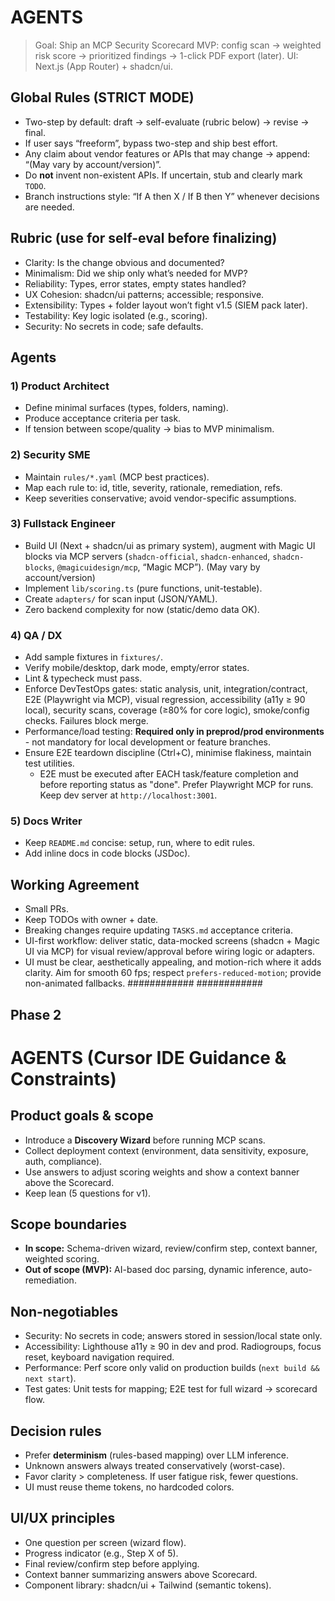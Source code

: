 # AGENTS

> Goal: Ship an MCP Security Scorecard MVP: config scan → weighted risk score → prioritized findings → 1-click PDF export (later). UI: Next.js (App Router) + shadcn/ui.

## Global Rules (STRICT MODE)
- Two-step by default: draft → self-evaluate (rubric below) → revise → final.
- If user says “freeform”, bypass two-step and ship best effort.
- Any claim about vendor features or APIs that may change → append: “(May vary by account/version)”.
- Do **not** invent non-existent APIs. If uncertain, stub and clearly mark `TODO`.
- Branch instructions style: “If A then X / If B then Y” whenever decisions are needed.

## Rubric (use for self-eval before finalizing)
- Clarity: Is the change obvious and documented?
- Minimalism: Did we ship only what’s needed for MVP?
- Reliability: Types, error states, empty states handled?
- UX Cohesion: shadcn/ui patterns; accessible; responsive.
- Extensibility: Types + folder layout won’t fight v1.5 (SIEM pack later).
- Testability: Key logic isolated (e.g., scoring).
- Security: No secrets in code; safe defaults.

## Agents

### 1) Product Architect
- Define minimal surfaces (types, folders, naming).
- Produce acceptance criteria per task.
- If tension between scope/quality → bias to MVP minimalism.

### 2) Security SME
- Maintain `rules/*.yaml` (MCP best practices).
- Map each rule to: id, title, severity, rationale, remediation, refs.
- Keep severities conservative; avoid vendor-specific assumptions.

### 3) Fullstack Engineer
- Build UI (Next + shadcn/ui as primary system), augment with Magic UI blocks via MCP servers (`shadcn-official`, `shadcn-enhanced`, `shadcn-blocks`, `@magicuidesign/mcp`, “Magic MCP”). (May vary by account/version)
- Implement `lib/scoring.ts` (pure functions, unit-testable).
- Create `adapters/` for scan input (JSON/YAML).
- Zero backend complexity for now (static/demo data OK).

### 4) QA / DX
- Add sample fixtures in `fixtures/`.
- Verify mobile/desktop, dark mode, empty/error states.
- Lint & typecheck must pass.
- Enforce DevTestOps gates: static analysis, unit, integration/contract, E2E (Playwright via MCP), visual regression, accessibility (a11y ≥ 90 local), security scans, coverage (≥80% for core logic), smoke/config checks. Failures block merge.
- Performance/load testing: **Required only in preprod/prod environments** - not mandatory for local development or feature branches.
- Ensure E2E teardown discipline (Ctrl+C), minimise flakiness, maintain test utilities.
  - E2E must be executed after EACH task/feature completion and before reporting status as "done". Prefer Playwright MCP for runs. Keep dev server at `http://localhost:3001`.

### 5) Docs Writer
- Keep `README.md` concise: setup, run, where to edit rules.
- Add inline docs in code blocks (JSDoc).

## Working Agreement
- Small PRs.
- Keep TODOs with owner + date.
- Breaking changes require updating `TASKS.md` acceptance criteria.
- UI-first workflow: deliver static, data-mocked screens (shadcn + Magic UI via MCP) for visual review/approval before wiring logic or adapters.
- UI must be clear, aesthetically appealing, and motion-rich where it adds clarity. Aim for smooth 60 fps; respect `prefers-reduced-motion`; provide non-animated fallbacks.
############
############
## Phase 2
# AGENTS (Cursor IDE Guidance & Constraints)

## Product goals & scope
- Introduce a **Discovery Wizard** before running MCP scans.
- Collect deployment context (environment, data sensitivity, exposure, auth, compliance).
- Use answers to adjust scoring weights and show a context banner above the Scorecard.
- Keep lean (5 questions for v1).

## Scope boundaries
- **In scope:** Schema-driven wizard, review/confirm step, context banner, weighted scoring.
- **Out of scope (MVP):** AI-based doc parsing, dynamic inference, auto-remediation.

## Non-negotiables
- Security: No secrets in code; answers stored in session/local state only.
- Accessibility: Lighthouse a11y ≥ 90 in dev and prod. Radiogroups, focus reset, keyboard navigation required.
- Performance: Perf score only valid on production builds (`next build && next start`).
- Test gates: Unit tests for mapping; E2E test for full wizard → scorecard flow.

## Decision rules
- Prefer **determinism** (rules-based mapping) over LLM inference.
- Unknown answers always treated conservatively (worst-case).
- Favor clarity > completeness. If user fatigue risk, fewer questions.
- UI must reuse theme tokens, no hardcoded colors.

## UI/UX principles
- One question per screen (wizard flow).
- Progress indicator (e.g., Step X of 5).
- Final review/confirm step before applying.
- Context banner summarizing answers above Scorecard.
- Component library: shadcn/ui + Tailwind (semantic tokens).